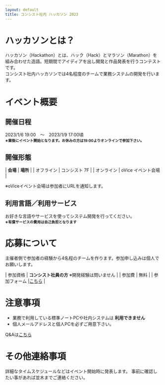 ```yaml
---
layout: default
title: コンシスト社内 ハッカソン 2023
---
```


# ハッカソンとは？

ハッカソン（Hackathon）とは、ハック（Hack）とマラソン（Marathon）を組み合わせた造語。短期間でアイディアを出し開発と作品発表を行うコンテストです。<br>
コンシスト社内ハッカソンでは4名程度のチームで業務システムの開発を行います。

# イベント概要

## 開催日程

2023/1/6 19:00　～　2023/1/9 17:00頃<br>
<small>**※業後にイベント開始となります。お休みの方は19:00よりオンラインで参加下さい。**</small>


## 開催形態

| **会場** | **場所** |
| オフライン | コンシスト 7F |
| オンライン | oVice イベント会場 |

※oViceイベント会場は参加者にURLを通知します。


## 利用言語／利用サービス

お好きな言語やサービスを使ってシステム開発を行ってください。<br>
<small>**※有償サービスの費用は自己負担となります**</small>


# 応募について

主催者側で参加者の経験から4名程のチームを作ります。参加申し込みは個人でお願いします。

| 参加資格 | **コンシスト社員の方** ※開発経験は問いません |
| 参加費 | 無料 |
| 参加フォーム |[こちら](https://forms.gle/kGxh5aAzFYdATMar5) |


# 注意事項

* 業務で利用している標準ノートPCや社内システムは **利用できません**
* 個人メールアドレスと個人PCを必ずご用意下さい。

Q&Aは[こちら](./qa.html)


# その他連絡事項

詳細なタイムスケジュールなどはイベント開始時に発表します。
事前に確認したい事があれば並木までご連絡ください。
